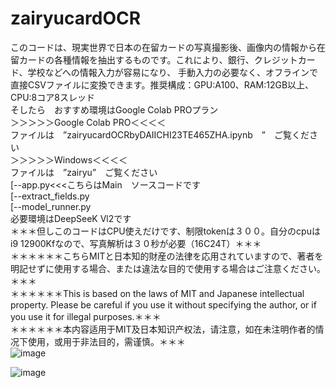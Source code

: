 # zairyucardOCR
このコードは、現実世界で日本の在留カードの写真撮影後、画像内の情報から在留カードの各種情報を抽出するものです。これにより、銀行、クレジットカード、学校などへの情報入力が容易になり、
手動入力の必要なく、オフラインで直接CSVファイルに変換できます。推奨構成：GPU:A100、RAM:12GB以上、CPU:8コア8スレッド<br>
そしたら　おすすめ環境はGoogle Colab PROプラン<br>
＞＞＞＞＞Google Colab PRO＜＜＜＜<br>
ファイルは　”zairyucardOCRbyDAIICHI23TE465ZHA.ipynb　”　ご覧ください<br>
＞＞＞＞＞Windows＜＜＜＜<br>
ファイルは　”zairyu”　ご覧ください<br>
[--app.py<<<こちらはMain　ソースコードです<br>
[--extract_fields.py<br>
[--model_runner.py<br>
必要環境はDeepSeeK Vl2です<br>
＊＊＊但しこのコードはCPU使えだけです、制限tokenは３００。自分のcpuはi9 12900Kfなので、写真解析は３０秒が必要（16C24T）＊＊＊<br>
＊＊＊＊＊＊こちらMITと日本知的財産の法律を応用されていますので、著者を明記せずに使用する場合、または違法な目的で使用する場合はご注意ください。＊＊＊<br>
＊＊＊＊＊＊This is based on the laws of MIT and Japanese intellectual property. Please be careful if you use it without specifying the author, or if you use it for illegal purposes.＊＊＊<br>
＊＊＊＊＊＊本内容适用于MIT及日本知识产权法，请注意，如在未注明作者的情况下使用，或用于非法目的，需谨慎。＊＊＊<br>
![image](https://github.com/user-attachments/assets/56fa4992-2229-4b7a-a489-b9a5cc0e67a7)

![image](https://github.com/user-attachments/assets/39034d26-3b9b-41a6-83f0-0605c3ec302a)

